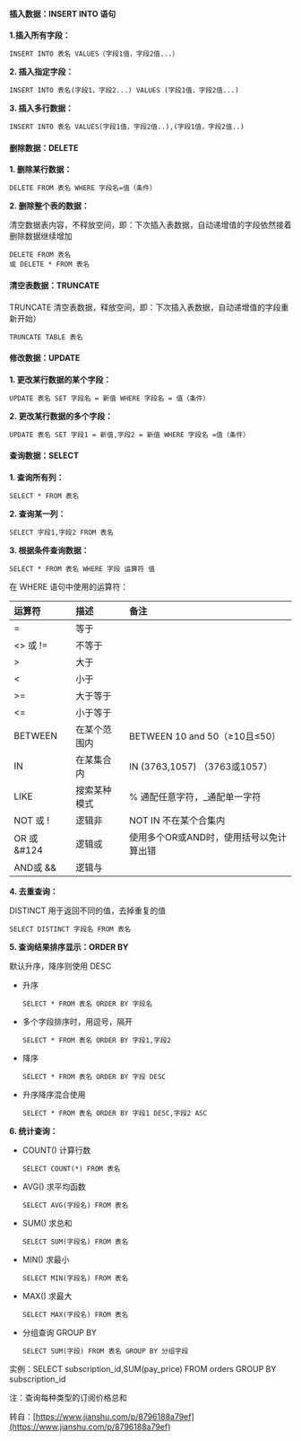 #### 插入数据：INSERT INTO 语句 ####

**1.插入所有字段：**    
    
	INSERT INTO 表名 VALUES（字段1值，字段2值...）

**2. 插入指定字段：**
    
	INSERT INTO 表名(字段1，字段2...) VALUES (字段1值，字段2值...)

**3. 插入多行数据：**

	INSERT INTO 表名 VALUES(字段1值，字段2值..),(字段1值，字段2值..)

#### 删除数据：DELETE ####

**1. 删除某行数据：**

	DELETE FROM 表名 WHERE 字段名=值（条件）

**2. 删除整个表的数据：**

清空数据表内容，不释放空间，即：下次插入表数据，自动递增值的字段依然接着删除数据继续增加

	DELETE FROM 表名
	或 DELETE * FROM 表名

#### 清空表数据：TRUNCATE ####

TRUNCATE 清空表数据，释放空间，即：下次插入表数据，自动递增值的字段重新开始）

	TRUNCATE TABLE 表名

#### 修改数据：UPDATE ####

**1. 更改某行数据的某个字段：**

	UPDATE 表名 SET 字段名 = 新值 WHERE 字段名 = 值（条件）

**2. 更改某行数据的多个字段：**

	UPDATE 表名 SET 字段1 = 新值,字段2 = 新值 WHERE 字段名 =值（条件）

#### 查询数据：SELECT ####

**1. 查询所有列：**

	SELECT * FROM 表名

**2. 查询某一列：**

	SELECT 字段1,字段2 FROM 表名

**3. 根据条件查询数据：**

	SELECT * FROM 表名 WHERE 字段 运算符 值

在 WHERE 语句中使用的运算符：

| 运算符 | 描述 | 备注 |
| :-----| :---- | :---- |
| = | 等于 |  |
| <> 或 != | 不等于 |  |
| > | 大于 |  |
| < | 小于 |  |
| >= | 大于等于 |  |
| <= | 小于等于 |  |
| BETWEEN | 在某个范围内 | BETWEEN 10 and 50（≥10且≤50） |
| IN | 在某集合内 | IN (3763,1057) （3763或1057） |
| LIKE | 搜索某种模式 | % 通配任意字符，_通配单一字符 |
| NOT 或 ! | 逻辑非 | NOT IN 不在某个合集内 |
| OR 或 &#124 | 逻辑或 | 使用多个OR或AND时，使用括号以免计算出错 |
| AND或 && | 逻辑与 |  |

**4. 去重查询：**

DISTINCT 用于返回不同的值，去掉重复的值

	SELECT DISTINCT 字段名 FROM 表名

**5. 查询结果排序显示：ORDER BY**

默认升序，降序则使用 DESC
	
- 升序

	`SELECT * FROM 表名 ORDER BY 字段名`

- 多个字段排序时，用逗号，隔开

	`SELECT * FROM 表名 ORDER BY 字段1,字段2`

- 降序

	`SELECT * FROM 表名 ORDER BY 字段 DESC`

- 升序降序混合使用

	`SELECT * FROM 表名 ORDER BY 字段1 DESC,字段2 ASC`

**6. 统计查询：**

- COUNT() 计算行数

	`SELECT COUNT(*) FROM 表名`

- AVG() 求平均函数

	`SELECT AVG(字段名) FROM 表名`

- SUM() 求总和

	`SELECT SUM(字段名) FROM 表名`

- MIN() 求最小

	`SELECT MIN(字段名) FROM 表名`

- MAX() 求最大

	`SELECT MAX(字段名) FROM 表名`

- 分组查询 GROUP BY

	`SELECT SUM(字段) FROM 表名 GROUP BY 分组字段`

实例：SELECT subscription_id,SUM(pay_price) FROM orders GROUP BY subscription_id

注：查询每种类型的订阅价格总和

转自：[https://www.jianshu.com/p/8796188a79ef](https://www.jianshu.com/p/8796188a79ef)
